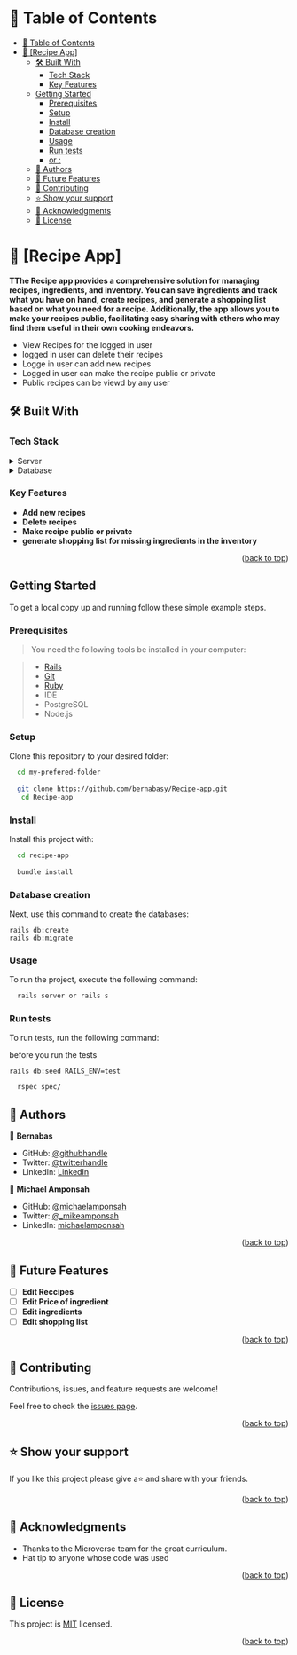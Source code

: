 <a name="readme-top"></a>

# 📗 Table of Contents

- [📗 Table of Contents](#-table-of-contents)
- [📖 \[Recipe App\] ](#-recipe-app-)
  - [🛠 Built With ](#-built-with-)
    - [Tech Stack ](#tech-stack-)
    - [Key Features ](#key-features-)
  - [Getting Started](#getting-started)
    - [Prerequisites](#prerequisites)
    - [Setup](#setup)
    - [Install](#install)
    - [Database creation](#database-creation)
    - [Usage](#usage)
    - [Run tests](#run-tests)
    - [or :](#or-)
  - [👥 Authors ](#-authors-)
  - [🔭 Future Features ](#-future-features-)
  - [🤝 Contributing ](#-contributing-)
  - [⭐️ Show your support ](#️-show-your-support-)
  - [🙏 Acknowledgments ](#-acknowledgments-)
  - [📝 License ](#-license-)

<!-- PROJECT DESCRIPTION -->

# 📖 [Recipe App] <a name="about-project"></a>

**TThe Recipe app provides a comprehensive solution for managing recipes, ingredients, and inventory. You can save ingredients and track what you have on hand, create recipes, and generate a shopping list based on what you need for a recipe. Additionally, the app allows you to make your recipes public, facilitating easy sharing with others who may find them useful in their own cooking endeavors.**
  <ul>
    <li>View Recipes for the logged in user </li>
    <li>logged in user can delete their recipes</li>
    <li>Logge in user can add new recipes</li>   
    <li>Logged in user can make the recipe public or private</li> 
    <li>Public recipes can be viewd by any user</li> 
  </ul>

## 🛠 Built With <a name="built-with"></a>

### Tech Stack <a name="tech-stack"></a>

<details>
  <summary>Server</summary>
  <ul>
    <li><a href="https://rubyonrails.org/">Ruby on rails</a></li>
  </ul>
</details>

<details>
<summary>Database</summary>
  <ul>
    <li><a href="https://www.postgresql.org/">PostgreSQL</a></li>
  </ul>
</details>

<!-- Features -->

### Key Features <a name="key-features"></a>

- **Add new recipes**
- **Delete recipes**
- **Make recipe public or private**
- **generate shopping list for missing ingredients in the inventory**
<p align="right">(<a href="#readme-top">back to top</a>)</p>

## Getting Started

To get a local copy up and running follow these simple example steps.

### Prerequisites

> You need the following tools be installed in your computer:

> - [Rails](https://guides.rubyonrails.org/)
> - [Git](https://www.linode.com/docs/guides/how-to-install-git-on-linux-mac-and-windows/)
> - [Ruby](https://github.com/microverseinc/curriculum-ruby/blob/main/simple-ruby/articles/ruby_installation_instructions.md)
> - IDE
> - PostgreSQL
> - Node.js

### Setup

Clone this repository to your desired folder:

```sh
  cd my-prefered-folder
  
  git clone https://github.com/bernabasy/Recipe-app.git
   cd Recipe-app
```

### Install

Install this project with:

```sh
  cd recipe-app
  
  bundle install
```

### Database creation

Next, use this command to create the databases:
```
rails db:create
rails db:migrate
```

### Usage

To run the project, execute the following command:

```sh
  rails server or rails s
```

### Run tests

To run tests, run the following command:

before you run the tests

```
rails db:seed RAILS_ENV=test
```

```sh
  rspec spec/
```

<!-- AUTHORS -->

## 👥 Authors <a name="authors"></a>

👤 **Bernabas**

- GitHub: [@githubhandle](https://github.com/bernabasy)
- Twitter: [@twitterhandle](https://twitter.com/@bernabasjosef)
- LinkedIn: [LinkedIn](https://www.linkedin.com/in/bernabas-yosef)


👤 **Michael Amponsah**

- GitHub: [@michaelamponsah](https://github.com/michaelamponsah)
- Twitter: [@_mikeamponsah](https://twitter.com/_mikeamponsah)
- LinkedIn: [michaelamponsah](https://linkedin.com/in/mikeamponsah)

  
<p align="right">(<a href="#readme-top">back to top</a>)</p>

<!-- FUTURE FEATURES -->

## 🔭 Future Features <a name="future-features"></a>

- [ ] **Edit Reccipes**
- [ ] **Edit Price of ingredient**
- [ ] **Edit ingredients**
- [ ] **Edit shopping list**

<p align="right">(<a href="#readme-top">back to top</a>)</p>

<!-- CONTRIBUTING -->

## 🤝 Contributing <a name="contributing"></a>

Contributions, issues, and feature requests are welcome!

Feel free to check the [issues page](https://github.com/bernabasy/Recipe-app/issues).

<p align="right">(<a href="#readme-top">back to top</a>)</p>

<!-- SUPPORT -->

## ⭐️ Show your support <a name="support"></a>

If you like this project please give a⭐️ and share with your friends.

<p align="right">(<a href="#readme-top">back to top</a>)</p>

<!-- ACKNOWLEDGEMENTS -->

## 🙏 Acknowledgments <a name="acknowledgements"></a>

- Thanks to the Microverse team for the great curriculum.
- Hat tip to anyone whose code was used

<p align="right">(<a href="#readme-top">back to top</a>)</p>

<!-- LICENSE -->

## 📝 License <a name="license"></a>

This project is [MIT](https://github.com/bernabasy/Recipe-app/blob/dev/LICENSE.md) licensed.

<p align="right">(<a href="#readme-top">back to top</a>)</p>

